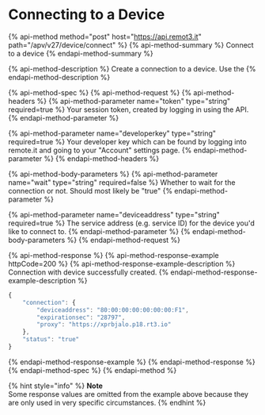 # Connecting to a Device

{% api-method method="post" host="https://api.remot3.it" path="/apv/v27/device/connect" %}
{% api-method-summary %}
Connect to a device
{% endapi-method-summary %}

{% api-method-description %}
Create a connection to a device. Use the 
{% endapi-method-description %}

{% api-method-spec %}
{% api-method-request %}
{% api-method-headers %}
{% api-method-parameter name="token" type="string" required=true %}
Your session token, created by logging in using the API. 
{% endapi-method-parameter %}

{% api-method-parameter name="developerkey" type="string" required=true %}
Your developer key which can be found by logging into remote.it and going to your "Account" settings page.
{% endapi-method-parameter %}
{% endapi-method-headers %}

{% api-method-body-parameters %}
{% api-method-parameter name="wait" type="string" required=false %}
Whether to wait for the connection or not. Should most likely be "true"
{% endapi-method-parameter %}

{% api-method-parameter name="deviceaddress" type="string" required=true %}
The service address \(e.g. service ID\) for the device you'd like to connect to.
{% endapi-method-parameter %}
{% endapi-method-body-parameters %}
{% endapi-method-request %}

{% api-method-response %}
{% api-method-response-example httpCode=200 %}
{% api-method-response-example-description %}
Connection with device successfully created.
{% endapi-method-response-example-description %}

```javascript
{
    "connection": {
        "deviceaddress": "80:00:00:00:00:00:00:F1",
        "expirationsec": "28797",
        "proxy": "https://xprbjalo.p18.rt3.io"
    },
    "status": "true"
}
```
{% endapi-method-response-example %}
{% endapi-method-response %}
{% endapi-method-spec %}
{% endapi-method %}

{% hint style="info" %}
**Note**  
Some response values are omitted from the example above because they are only used in very specific circumstances.
{% endhint %}



